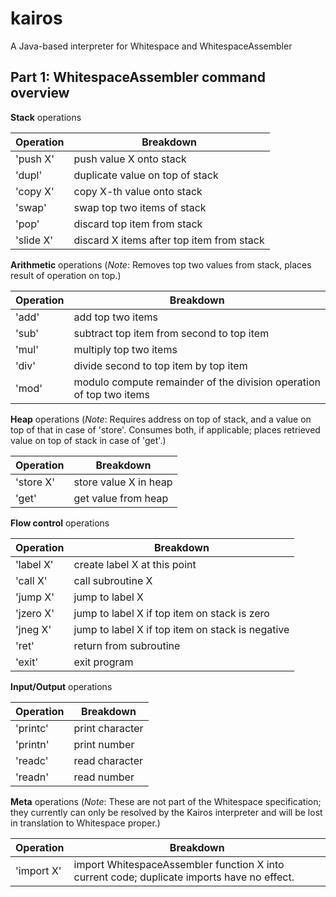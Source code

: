 kairos
======

A Java-based interpreter for Whitespace and WhitespaceAssembler



Part 1: WhitespaceAssembler command overview
------

**Stack** operations

Operation|Breakdown
---------|---------
'push X'|push value X onto stack
'dupl'|duplicate value on top of stack
'copy X'|copy X-th value onto stack
'swap'|swap top two items of stack
'pop'|discard top item from stack
'slide X'|discard X items after top item from stack


**Arithmetic** operations (*Note*: Removes top two values from stack, places result of operation on top.)

Operation|Breakdown
---------|---------
'add'|add top two items
'sub'|subtract top item from second to top item
'mul'|multiply top two items
'div'|divide second to top item by top item
'mod'|modulo compute remainder of the division operation of top two items
        

**Heap** operations (*Note*: Requires address on top of stack, and a value on top of that in case of 'store'. Consumes both, if applicable; places retrieved value on top of stack in case of 'get'.)

Operation|Breakdown
---------|---------
'store X'|store value X in heap
'get'|get value from heap


**Flow control** operations

Operation|Breakdown
---------|---------
'label X'|create label X at this point
'call X'|call subroutine X
'jump X'|jump to label X
'jzero X'|jump to label X if top item on stack is zero
'jneg X'|jump to label X if top item on stack is negative
'ret'|return from subroutine
'exit'|exit program


**Input/Output** operations

Operation|Breakdown
---------|---------
'printc'|print character
'printn'|print number
'readc'|read character
'readn'|read number


**Meta** operations (*Note*: These are not part of the Whitespace specification; they currently can only be resolved by the Kairos interpreter and will be lost in translation to Whitespace proper.)

Operation|Breakdown
---------|---------
'import X'|import WhitespaceAssembler function X into current code; duplicate imports have no effect.







